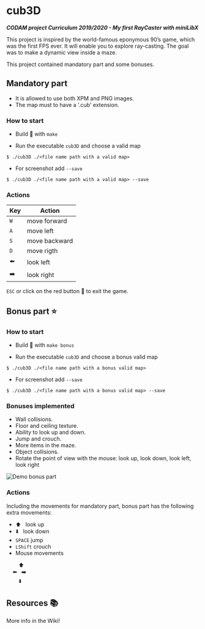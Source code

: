 # cub3D

***CODAM project Curriculum 2019/2020 - My first RayCaster with miniLibX***

This project is inspired by the world-famous eponymous 90’s game, which
was the first FPS ever. It will enable you to explore ray-casting. The goal was to
make a dynamic view inside a maze.

This project contained mandatory part and some bonuses.


## Mandatory part

- It is allowed to use both XPM and PNG images.
- The map must to have a '.cub' extension.

### How to start

- Build :hammer: with ```make```

- Run the executable ```cub3D``` and choose a valid map
```
$ ./cub3D ./<file name path with a valid map>
```
- For screenshot add ```--save```
```
$ ./cub3D ./<file name path with a valid map> --save
```

### Actions

| Key           | Action        | 
| ------------- |---------------| 
|    `W`    | move forward  | 
|    `A`    | move left     | 
|    `S`    | move backward | 
|    `D`    | move rigth    |
|  :arrow_left:   | look left    |
|  :arrow_right: | look right   |

```ESC``` or click on the red button :red_circle: to exit the game.

## Bonus part :star:



### How to start

- Build :hammer: with ```make bonus```

- Run the executable ```cub3D``` and choose a bonus valid map
```
$ ./cub3D ./<file name path with a bonus valid map>
```
- For screenshot add ```--save```
```
$ ./cub3D ./<file name path with a bonus valid map> --save
```
### Bonuses implemented

- Wall collisions.
- Floor and ceiling texture.
- Ability to look up and down.
- Jump and crouch.
- More items in the maze.
- Object collisions.
- Rotate the point of view with the mouse: look up, look down, look left, look right

![Demo bonus part](demo/bonus_demo.gif)

### Actions

Including the movements for mandatory part, bonus part has the following extra movements:
- :arrow_up: &nbsp; look up
- :arrow_down: &nbsp; look down
- ```SPACE``` jump
- ```LShift``` crouch
- Mouse movements

&nbsp;&nbsp;&nbsp;&nbsp;&nbsp; &nbsp; :arrow_up:<br>
&nbsp;&nbsp;&nbsp;&nbsp;:arrow_left: &nbsp; :arrow_right: <br>
&nbsp;&nbsp;&nbsp;&nbsp;&nbsp; &nbsp; :arrow_down: <br>

## Resources :books:

More info in the Wiki!
